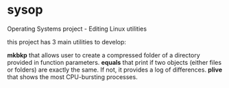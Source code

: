 sysop
=====

Operating Systems project - Editing Linux utilities

this project has 3 main utilities to develop:

**mkbkp** that allows user to create a compressed folder of a directory provided in function parameters.
**equals** that print if two objects (either files or folders) are exactly the same. If not, it provides a log of differences.
**plive** that shows the most CPU-bursting processes.
